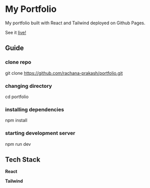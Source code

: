 # My Portfolio

My portfolio built with React and Tailwind deployed on Github Pages.

See it [live!](https://rachana-prakash.github.io/portfolio/)

## Guide

### clone repo

git clone https://github.com/rachana-prakash/portfolio.git

### changing directory

cd portfolio

### installing dependencies

npm install

### starting development server

npm run dev

## Tech Stack

**React**

**Tailwind**

